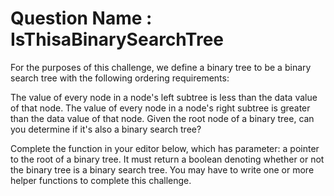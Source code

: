 # Question Name : IsThisaBinarySearchTree
For the purposes of this challenge, we define a binary tree to be a binary search tree with the following ordering requirements:

The  value of every node in a node's left subtree is less than the data value of that node.
The  value of every node in a node's right subtree is greater than the data value of that node.
Given the root node of a binary tree, can you determine if it's also a binary search tree?

Complete the function in your editor below, which has  parameter: a pointer to the root of a binary tree. It must return a boolean denoting whether or not the binary tree is a binary search tree. You may have to write one or more helper functions to complete this challenge.
